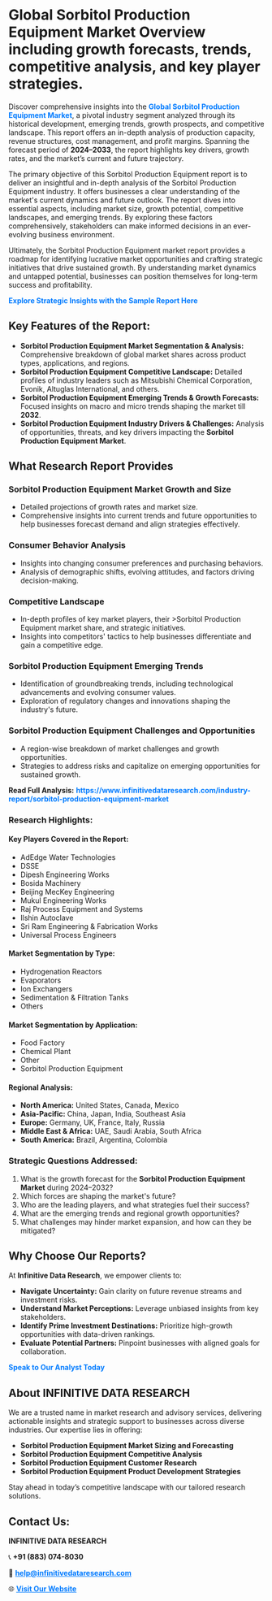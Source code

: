 <h1>Global Sorbitol Production Equipment Market Overview including growth forecasts, trends, competitive analysis, and key player strategies.</h1>
<p>
Discover comprehensive insights into the 
<a href="https://www.infinitivedataresearch.com/industry-report/sorbitol-production-equipment-market" rel="dofollow" style="color: #007BFF; text-decoration: none;"><strong>Global Sorbitol Production Equipment Market</strong></a>, a pivotal industry segment analyzed through its historical development, emerging trends, growth prospects, and competitive landscape. This report offers an in-depth analysis of production capacity, revenue structures, cost management, and profit margins. Spanning the forecast period of <strong>2024–2033</strong>, the report highlights key drivers, growth rates, and the market’s current and future trajectory.
</p>
<p>
The primary objective of this Sorbitol Production Equipment report is to deliver an insightful and in-depth analysis of the Sorbitol Production Equipment industry. It offers businesses a clear understanding of the market's current dynamics and future outlook. The report dives into essential aspects, including market size, growth potential, competitive landscapes, and emerging trends. By exploring these factors comprehensively, stakeholders can make informed decisions in an ever-evolving business environment.
</p>
<p>
Ultimately, the Sorbitol Production Equipment market report provides a roadmap for identifying lucrative market opportunities and crafting strategic initiatives that drive sustained growth. By understanding market dynamics and untapped potential, businesses can position themselves for long-term success and profitability.
</p>
<p>
<a href="https://www.infinitivedataresearch.com/request-sample/reportId=107323" style="color: #007BFF; text-decoration: none;"><strong>Explore Strategic Insights with the Sample Report Here</strong></a>
</p>

<h2>Key Features of the Report:</h2>
<ul>
<li><strong>Sorbitol Production Equipment Market Segmentation & Analysis:</strong> Comprehensive breakdown of global market shares across product types, applications, and regions.</li>
<li><strong>Sorbitol Production Equipment Competitive Landscape:</strong> Detailed profiles of industry leaders such as Mitsubishi Chemical Corporation, Evonik, Altuglas International, and others.</li>
<li><strong>Sorbitol Production Equipment Emerging Trends & Growth Forecasts:</strong> Focused insights on macro and micro trends shaping the market till <strong>2032</strong>.</li>
<li><strong>Sorbitol Production Equipment Industry Drivers & Challenges:</strong> Analysis of opportunities, threats, and key drivers impacting the <strong>Sorbitol Production Equipment Market</strong>.</li>
</ul>

<h2>What Research Report Provides</h2>
<h3>Sorbitol Production Equipment Market Growth and Size</h3>
<ul>
<li>Detailed projections of growth rates and market size.</li>
<li>Comprehensive insights into current trends and future opportunities to help businesses forecast demand and align strategies effectively.</li>
</ul>

<h3>Consumer Behavior Analysis</h3>
<ul>
<li>Insights into changing consumer preferences and purchasing behaviors.</li>
<li>Analysis of demographic shifts, evolving attitudes, and factors driving decision-making.</li>
</ul>

<h3>Competitive Landscape</h3>
<ul>
<li>In-depth profiles of key market players, their >Sorbitol Production Equipment market share, and strategic initiatives.</li>
<li>Insights into competitors' tactics to help businesses differentiate and gain a competitive edge.</li>
</ul>

<h3>Sorbitol Production Equipment Emerging Trends</h3>
<ul>
<li>Identification of groundbreaking trends, including technological advancements and evolving consumer values.</li>
<li>Exploration of regulatory changes and innovations shaping the industry's future.</li>
</ul>

<h3>Sorbitol Production Equipment Challenges and Opportunities</h3>
<ul>
<li>A region-wise breakdown of market challenges and growth opportunities.</li>
<li>Strategies to address risks and capitalize on emerging opportunities for sustained growth.</li>
</ul>
<p><strong>Read Full Analysis:</strong> <a href="https://www.infinitivedataresearch.com/industry-report/sorbitol-production-equipment-market" rel="dofollow" style="color: #007BFF; text-decoration: none;"><strong>https://www.infinitivedataresearch.com/industry-report/sorbitol-production-equipment-market</strong></a></p>
<h3>Research Highlights:</h3>
<h4>Key Players Covered in the Report:</h4>
<ul><li>AdEdge Water Technologies</li><li>DSSE</li><li>Dipesh Engineering Works</li><li>Bosida Machinery</li><li>Beijing MecKey Engineering</li><li>Mukul Engineering Works</li><li>Raj Process Equipment and Systems</li><li>Ilshin Autoclave</li><li>Sri Ram Engineering &amp; Fabrication Works</li><li>Universal Process Engineers</li></ul>
<h4>Market Segmentation by Type:</h4>
<ul><li>Hydrogenation Reactors</li><li>Evaporators</li><li>Ion Exchangers</li><li>Sedimentation &amp; Filtration Tanks</li><li>Others</li></ul>
<h4>Market Segmentation by Application:</h4>
<ul><li>Food Factory</li><li>Chemical Plant</li><li>Other</li><li>Sorbitol Production Equipment</li></ul>

<h4>Regional Analysis:</h4>
<ul>
<li><strong>North America:</strong> United States, Canada, Mexico</li>
<li><strong>Asia-Pacific:</strong> China, Japan, India, Southeast Asia</li>
<li><strong>Europe:</strong> Germany, UK, France, Italy, Russia</li>
<li><strong>Middle East & Africa:</strong> UAE, Saudi Arabia, South Africa</li>
<li><strong>South America:</strong> Brazil, Argentina, Colombia</li>
</ul>

<h3>Strategic Questions Addressed:</h3>
<ol>
<li>What is the growth forecast for the <strong>Sorbitol Production Equipment Market</strong> during 2024–2032?</li>
<li>Which forces are shaping the market's future?</li>
<li>Who are the leading players, and what strategies fuel their success?</li>
<li>What are the emerging trends and regional growth opportunities?</li>
<li>What challenges may hinder market expansion, and how can they be mitigated?</li>
</ol>

<h2>Why Choose Our Reports?</h2>
<p>At <strong>Infinitive Data Research</strong>, we empower clients to:</p>
<ul>
<li><strong>Navigate Uncertainty:</strong> Gain clarity on future revenue streams and investment risks.</li>
<li><strong>Understand Market Perceptions:</strong> Leverage unbiased insights from key stakeholders.</li>
<li><strong>Identify Prime Investment Destinations:</strong> Prioritize high-growth opportunities with data-driven rankings.</li>
<li><strong>Evaluate Potential Partners:</strong> Pinpoint businesses with aligned goals for collaboration.</li>
</ul>
<p><a href="https://www.infinitivedataresearch.com/industry-report/sorbitol-production-equipment-market" rel="dofollow" style="color: #007BFF; text-decoration: none;"><strong>Speak to Our Analyst Today</strong></a></p>

<h2>About INFINITIVE DATA RESEARCH</h2>
<p>We are a trusted name in market research and advisory services, delivering actionable insights and strategic support to businesses across diverse industries. Our expertise lies in offering:</p>
<ul>
<li><strong>Sorbitol Production Equipment Market Sizing and Forecasting</strong></li>
<li><strong>Sorbitol Production Equipment Competitive Analysis</strong></li>
<li><strong>Sorbitol Production Equipment Customer Research</strong></li>
<li><strong>Sorbitol Production Equipment Product Development Strategies</strong></li>
</ul>
<p>Stay ahead in today’s competitive landscape with our tailored research solutions.</p>

<h2>Contact Us:</h2>
<p><strong>INFINITIVE DATA RESEARCH</strong></p>
<p>📞 <strong>+91 (883) 074-8030</strong></p>
<p>📧 <strong><a href="mailto:help@infinitivedataresearch.com" style="color: #007BFF;">help@infinitivedataresearch.com</a></strong></p>
<p>🌐 <strong><a href="https://www.infinitivedataresearch.com" rel="dofollow" style="color: #007BFF;">Visit Our Website</a></strong></p>